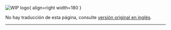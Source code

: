 ![WIP logo](../../../assets/images/dg_wip.png "Trabajo en curso"){ align=right width=180 }

No hay traducción de esta página, consulte [versión original en inglés][en060104].

----

[en060104]: https://devguide.owasp.org/en/04-design/01-threat-modeling/04-cornucopia/
